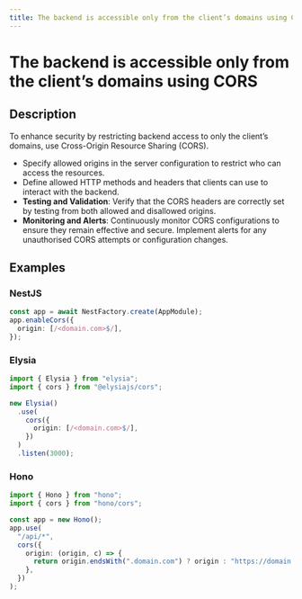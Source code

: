 ```yaml
---
title: The backend is accessible only from the client’s domains using CORS
---
```


# The backend is accessible only from the client’s domains using CORS

## Description

To enhance security by restricting backend access to only the client’s domains, use Cross-Origin Resource Sharing (CORS).

* Specify allowed origins in the server configuration to restrict who can access the resources.
* Define allowed HTTP methods and headers that clients can use to interact with the backend.
* **Testing and Validation**: Verify that the CORS headers are correctly set by testing from both allowed and disallowed origins.
* **Monitoring and Alerts**: Continuously monitor CORS configurations to ensure they remain effective and secure. Implement alerts for any unauthorised CORS attempts or configuration changes.

## Examples

### NestJS

```Typescript
const app = await NestFactory.create(AppModule);
app.enableCors({
  origin: [/<domain.com>$/],
});
```

### Elysia

```Typescript
import { Elysia } from "elysia";
import { cors } from "@elysiajs/cors";

new Elysia()
  .use(
    cors({
      origin: [/<domain.com>$/],
    })
  )
  .listen(3000);
```

### Hono

```Typescript
import { Hono } from "hono";
import { cors } from "hono/cors";

const app = new Hono();
app.use(
  "/api/*",
  cors({
    origin: (origin, c) => {
      return origin.endsWith(".domain.com") ? origin : "https://domain.com";
    },
  })
);
```
